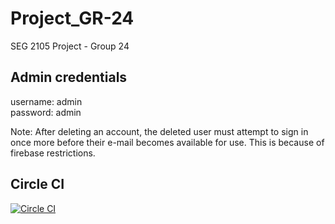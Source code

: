 # Project_GR-24
SEG 2105 Project - Group 24

## Admin credentials
username: admin  
password: admin

Note: After deleting an account, the deleted user must attempt to sign in once more before their e-mail becomes available for use. This is because of firebase restrictions.

## Circle CI
[![Circle CI](https://circleci.com/gh/SEG2105-uottawa/Project_GR-24.svg?style=svg&circle-token=a27d9f63a34aa4f6381f3143bef98666558391d7)](https://app.circleci.com/pipelines/github/SEG2105-uottawa/Project_GR-24)
